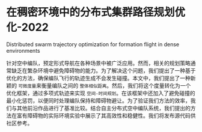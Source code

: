 # 在稠密环境中的分布式集群路径规划优化-2022

Distributed swarm trajectory optimization for formation flight in dense environments

针对空中编队，预定形式导航在各种场景中被广泛应用。然而，相关的规划策略通常缺乏在繁杂环境中避免障碍物的能力。为了解决这个问题，我们提出了一种基于优化的方法，确保编队飞行的轨迹生成不会发生碰撞。本文中，我们提出了一种新颖的 `可微度量`来衡量编队之间的 `整体相似距离`。然后，我们将这个度量转化为一个优化框架，通过多项式轨迹来实现 `空间-时间规划`。在该框架中还加入了避免碰撞的最小化惩罚，以便同时处理编队保持和障碍物避让。为了验证我们方法的效率，我们与其他前沿作品进行了基准比较。结合自主分布式空中编队系统，我们提出的方法在富有障碍物的实际环境实验中展示了其高效性和稳健性。我们将发布源代码供社区参考。
